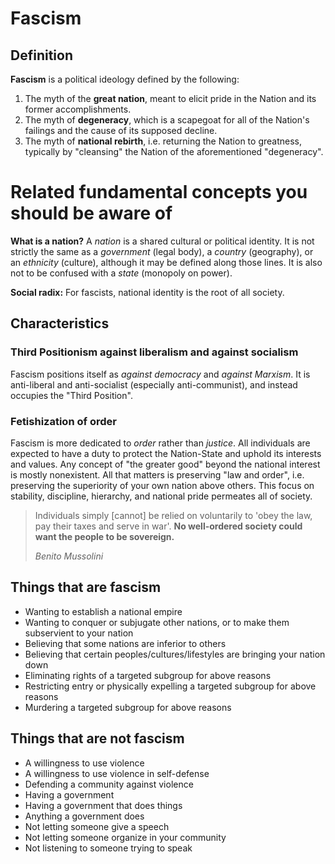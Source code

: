 # Fascism

## Definition
**Fascism** is a political ideology defined by the following:

1. The myth of the **great nation**, meant to elicit pride in the Nation and its former accomplishments.
2. The myth of **degeneracy**, which is a scapegoat for all of the Nation's failings and the cause of its supposed decline.
3. The myth of **national rebirth**, i.e. returning the Nation to greatness, typically by "cleansing" the Nation of the aforementioned "degeneracy".

# Related fundamental concepts you should be aware of

**What is a nation?** A *nation* is a shared cultural or political identity. It is not strictly the same as a *government* (legal body), a *country* (geography), or an *ethnicity* (culture), although it may be defined along those lines. It is also not to be confused with a *state* (monopoly on power).

**Social radix:** For fascists, national identity is the root of all society.

## Characteristics

### Third Positionism against liberalism and against socialism
Fascism positions itself as *against democracy* and *against Marxism*. It is anti-liberal and anti-socialist (especially anti-communist), and instead occupies the "Third Position".

### Fetishization of order
Fascism is more dedicated to *order* rather than *justice*. All individuals are expected to have a duty to protect the Nation-State and uphold its interests and values. Any concept of "the greater good" beyond the national interest is mostly nonexistent. All that matters is preserving "law and order", i.e. preserving the superiority of your own nation above others. This focus on stability, discipline, hierarchy, and national pride permeates all of society.

>Individuals simply [cannot] be relied on voluntarily to 'obey the law, pay their taxes and serve in war'. **No well-ordered society could want the people to be sovereign.**
>
>*Benito Mussolini*

## Things that are fascism

* Wanting to establish a national empire
* Wanting to conquer or subjugate other nations, or to make them subservient to your nation
* Believing that some nations are inferior to others
* Believing that certain peoples/cultures/lifestyles are bringing your nation down
* Eliminating rights of a targeted subgroup for above reasons
* Restricting entry or physically expelling a targeted subgroup for above reasons
* Murdering a targeted subgroup for above reasons

## Things that are not fascism

* A willingness to use violence
* A willingness to use violence in self-defense
* Defending a community against violence
* Having a government
* Having a government that does things
* Anything a government does
* Not letting someone give a speech
* Not letting someone organize in your community
* Not listening to someone trying to speak